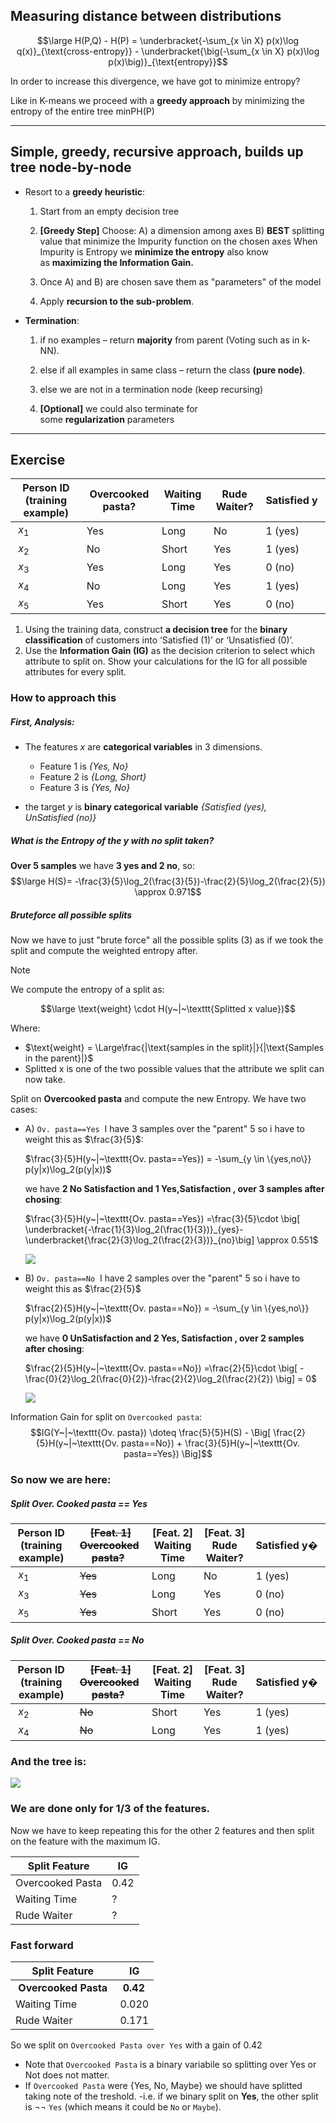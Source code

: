 ## Measuring distance between distributions

$$\large H(P,Q) - H(P) = \underbracket{-\sum_{x \in X} p(x)\log q(x)}_{\text{cross-entropy}} - \underbracket{\big(-\sum_{x \in X} p(x)\log p(x)\big)}_{\text{entropy}}$$

In order to increase this divergence, we have got to minimize entropy?

Like in K-means we proceed with a **greedy approach** by minimizing the entropy of the entire tree minPH(P)

---

## Simple, greedy, recursive approach, builds up tree node-by-node

-   Resort to a **greedy heuristic**:
    1.  Start from an empty decision tree
	    
    2.  **[Greedy Step]** Choose:
	    A) a dimension among axes 
	    B) **BEST** splitting value that minimize the Impurity function on the chosen axes
	    When Impurity is Entropy we **minimize the entropy** also know as **maximizing the Information Gain.**
	    
    3.  Once A) and B) are chosen save them as "parameters" of the model
	    
    4.  Apply **recursion to the sub-problem**.


-   **Termination**:
    1.  if no examples – return **majority** from parent (Voting such as in k-NN).
	    
    2.  else if all examples in same class – return the class **(pure node)**.
	    
    3.  else we are not in a termination node (keep recursing)
	    
    4.  **[Optional]** we could also terminate for some **regularization** parameters

---

## Exercise

| Person ID (training example) | Overcooked pasta? | Waiting Time | Rude Waiter? | Satisfied y | 
|--- |--- |--- |--- |--- | 
| $x_1$ | Yes | Long | No | 1 (yes) | 
| $x_2$ | No | Short | Yes | 1 (yes) | 
| $x_3$ | Yes | Long | Yes | 0 (no) | 
| $x_4$ | No | Long | Yes | 1 (yes) |
| $x_5$ | Yes | Short | Yes | 0 (no) |

1. Using the training data, construct **a decision tree** for the **binary classification** of customers into ‘Satisfied (1)’ or ‘Unsatisfied (0)’. 
2. Use the **Information Gain (IG)** as the decision criterion to select which attribute to split on. Show your calculations for the IG for all possible attributes for every split.


### How to approach this


##### First, Analysis:

- The features $x$ are **categorical variables** in 3 dimensions.
    -   Feature 1 is *{Yes, No}*
    -   Feature 2 is *{Long, Short}*
    -   Feature 3 is *{Yes, No}*
    
- the target $y$ is **binary categorical variable** *{Satisfied (yes), UnSatisfied (no)}*


##### What is the Entropy of the $y$ with **no split taken**?

**Over 5 samples** we have **3 yes and 2 no**, so:
$$\large H(S)= -\frac{3}{5}\log_2(\frac{3}{5})-\frac{2}{5}\log_2(\frac{2}{5}) \approx 0.971$$


##### Bruteforce all possible splits

Now we have to just "brute force" all the possible splits (3) as if we took the split and compute the weighted entropy after.

> [!note]
> We compute the entropy of a split as:
> 
> $$\large \text{weight} \cdot H(y~|~\texttt{Splitted x value})$$
> 
> Where:
> - $\text{weight} = \Large\frac{|\text{samples in the split}|}{|\text{Samples in the parent}|}$
> - Splitted x is one of the two possible values that the attribute we split can now take.


Split on **Overcooked pasta** and compute the new Entropy. We have two cases:

-   A) $\texttt{Ov. pasta==Yes}$ 
	I have 3 samples over the "parent" 5 so i have to weight this as $\frac{3}{5}$:
	
	$\frac{3}{5}H(y~|~\texttt{Ov. pasta==Yes}) = -\sum_{y \in \{yes,no\}} p(y|x)\log_2(p(y|x))$
	
	we have **2 No Satisfaction and 1 Yes,Satisfaction , over 3 samples after chosing**:
	
	$\frac{3}{5}H(y~|~\texttt{Ov. pasta==Yes}) =\frac{3}{5}\cdot \big[ \underbracket{-\frac{1}{3}\log_2(\frac{1}{3})}_{yes}-\underbracket{\frac{2}{3}\log_2(\frac{2}{3})}_{no}\big] \approx 0.551$
	
	![](../z_images/Pasted%20image%2020230519113628.png)
	
-   B) $\texttt{Ov. pasta==No}$ 
	I have 2 samples over the "parent" 5 so i have to weight this as $\frac{2}{5}$
	
	$\frac{2}{5}H(y~|~\texttt{Ov. pasta==No}) = -\sum_{y \in \{yes,no\}} p(y|x)\log_2(p(y|x))$
	
	we have **0 UnSatisfaction and 2 Yes, Satisfaction , over 2 samples after chosing**:
	
	$\frac{2}{5}H(y~|~\texttt{Ov. pasta==No}) =\frac{2}{5}\cdot \big[ -\frac{0}{2}\log_2(\frac{0}{2})-\frac{2}{2}\log_2(\frac{2}{2}) \big] = 0$
	
	![](../z_images/Pasted%20image%2020230519113651.png)


Information Gain for split on $\texttt{Overcooked pasta}$:
$$IG(Y~|~\texttt{Ov. pasta}) \doteq \frac{5}{5}H(S) - \Big[ \frac{2}{5}H(y~|~\texttt{Ov. pasta==No}) + \frac{3}{5}H(y~|~\texttt{Ov. pasta==Yes}) \Big]$$


### So now we are here:

##### Split Over. Cooked pasta == Yes

| Person ID (training example) | ~~[Feat. 1] Overcooked pasta?~~ | [Feat. 2] Waiting Time | [Feat. 3] Rude Waiter? | Satisfied y� | 
|--- |--- |--- |--- |--- | 
| $x_1$ | ~~Yes~~ | Long | No | 1 (yes) | 
| $x_3$ | ~~Yes~~ | Long | Yes | 0 (no) | 
| $x_5$ | ~~Yes~~ | Short | Yes | 0 (no) |

##### Split Over. Cooked pasta == No

| Person ID (training example) | ~~[Feat. 1] Overcooked pasta?~~ | [Feat. 2] Waiting Time | [Feat. 3] Rude Waiter? | Satisfied y� | 
|--- |--- |--- |--- |--- | 
| $x_2$ | ~~No~~ | Short | Yes | 1 (yes) | 
| $x_4$ | ~~No~~ | Long | Yes | 1 (yes) |


### And the tree is:

![](../z_images/Pasted%20image%2020230518181627.png)


### We are done only for 1/3 of the features.

Now we have to keep repeating this for the other 2 features and then split on the feature with the maximum IG.

| Split Feature | IG | 
|--- |--- | 
| Overcooked Pasta | 0.42 | 
| Waiting Time | ? | 
| Rude Waiter | ? |


### Fast forward

| Split Feature | IG | 
|--- |--- | 
| **Overcooked Pasta** | **0.42** | 
| Waiting Time | 0.020 | 
| Rude Waiter | 0.171 |

So we split on `Overcooked Pasta over Yes` with a gain of 0.42

-   Note that `Overcooked Pasta` is a binary variabile so splitting over Yes or Not does not matter.
-   If `Overcooked Pasta` were {Yes, No, Maybe} we should have splitted taking note of the treshold. -i.e. if we binary split on **Yes**, the other split is ¬¬ `Yes` (which means it could be `No` or `Maybe`).

